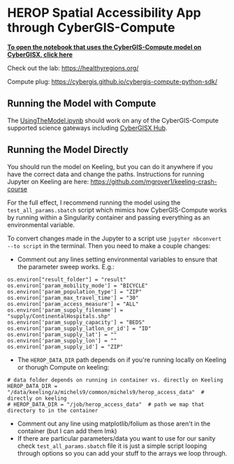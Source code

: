 # HEROP Spatial Accessibility App through CyberGIS-Compute

**[To open the notebook that uses the CyberGIS-Compute model on CyberGISX, click here](https://cybergisx.cigi.illinois.edu/hub/user-redirect/git-pull?repo=https%3A%2F%2Fgithub.com%2Falexandermichels%2Fherop-spatial-access-app-compute&urlpath=lab%2Ftree%2Fherop-spatial-access-app-compute%2FUsingTheModel.ipynb&branch=main)**

Check out the lab: https://healthyregions.org/

Compute plug: https://cybergis.github.io/cybergis-compute-python-sdk/


## Running the Model with Compute

The [UsingTheModel.ipynb](UsingTheModel.ipynb) should work on any of the CyberGIS-Compute supported science gateways including [CyberGISX Hub](https://cybergisxhub.cigi.illinois.edu/). 



## Running the Model Directly

You should run the model on Keeling, but you can do it anywhere if you have the correct data and change the paths. Instructions for running Jupyter on Keeling are here: https://github.com/mgrover1/keeling-crash-course

For the full effect, I recommend running the model using the `test_all_params.sbatch` script which mimics how CyberGIS-Compute works by running within a Singularity container and passing everything as an environmental variable. 

To convert changes made in the Jupyter to a script use `jupyter nbconvert --to script` in the terminal. Then you need to make a couple changes:

* Comment out any lines setting environmental variables to ensure that the parameter sweep works. E.g.:

```
os.environ["result_folder"] = "result"
os.environ['param_mobility_mode'] = "BICYCLE"
os.environ['param_population_type'] = "ZIP"
os.environ['param_max_travel_time'] = "30"
os.environ['param_access_measure'] = "ALL"
os.environ['param_supply_filename'] = "supply/ContinentalHospitals.shp"
os.environ['param_supply_capacity'] = "BEDS"
os.environ['param_supply_latlon_or_id'] = "ID"
os.environ['param_supply_lat'] = ""
os.environ['param_supply_lon'] = ""
os.environ['param_supply_id'] = "ZIP"
```

* The `HEROP_DATA_DIR` path depends on if you're running locally on Keeling or thorugh Compute on keeling:
```
# data folder depends on running in container vs. directly on Keeling
HEROP_DATA_DIR = "/data/keeling/a/michels9/common/michels9/herop_access_data"  # directly on keeling
# HEROP_DATA_DIR = "/job/herop_access_data"  # path we map that directory to in the container
```
* Comment out any line using matplotlib/folium as those aren't in the container (but I can add them lmk)
* If there are particular parameters/data you want to use for our sanity check `test_all_params.sbatch` file it is just a simple script looping through options so you can add your stuff to the arrays we loop through.